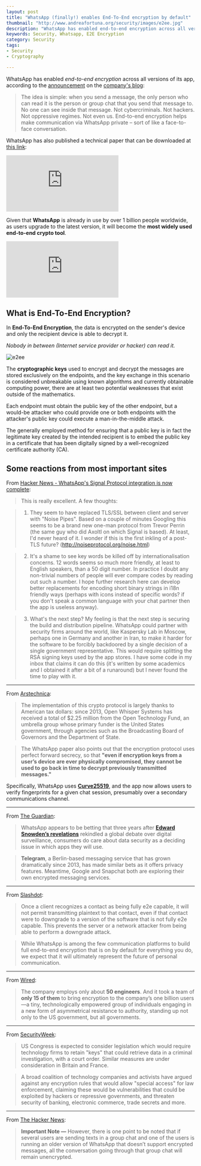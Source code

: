 ```yaml
---
layout: post
title: "WhatsApp (finally!) enables End-To-End encryption by default"
thumbnail: "http://www.andreafortuna.org/security/images/e2ee.jpg"
description: "WhatsApp has enabled end-to-end encryption across all versions of its app, according to the announcement on the company's blog."
keywords: Security, Whatsapp, E2E Encryption
category: Security
tags: 
- Security
- Cryptography

---
```


WhatsApp has enabled *end-to-end encryption* across all versions of its app, according to the [announcement](https://blog.whatsapp.com/10000618/end-to-end-encryption) on the [company's blog](https://blog.whatsapp.com/):

>The idea is simple: when you send a message, the only person who can read it is the person or group chat that you send that message to. No one can see inside that message. Not cybercriminals. Not hackers. Not oppressive regimes. Not even us. End-to-end encryption helps make communication via WhatsApp private – sort of like a face-to-face conversation.

WhatsApp has also published a technical paper that can be downloaded at [this link](https://www.whatsapp.com/security/WhatsApp-Security-Whitepaper.pdf):

<div class="video-container">
<embed src="https://www.whatsapp.com/security/WhatsApp-Security-Whitepaper.pdf" pluginspage="http://www.adobe.com/products/acrobat/readstep2.html">
</div>

Given that **WhatsApp** is already in use by over 1 billion people worldwide, as users upgrade to the latest version, it will become the **most widely used end-to-end crypto tool**.


<div class="video-container">
<iframe src="https://www.youtube.com/embed/K3nT_fXzvpQ" frameborder="0" allowfullscreen></iframe>
</div>

What is End-To-End Encryption?
--
In **End-To-End Encryption**, the data is encrypted on the sender's device and only the recipient device is able to decrypt it. 

*Nobody in between (Internet service provider or hacker) can read it.*

![e2ee](https://vpncritic.com/wp-content/uploads/2014/07/end-to-end-encryption.jpg)

The **cryptographic keys** used to encrypt and decrypt the messages are stored exclusively on the endpoints, and the key exchange in this scenario is considered unbreakable using known algorithms and currently obtainable computing power, there are at least two potential weaknesses that exist outside of the mathematics. 

Each endpoint must obtain the public key of the other endpoint, but a would-be attacker who could provide one or both endpoints with the attacker's public key could execute a man-in-the-middle attack. 

The generally employed method for ensuring that a public key is in fact the legitimate key created by the intended recipient is to embed the public key in a certificate that has been digitally signed by a well-recognized certificate authority (CA).


Some reactions from most important sites
--

From [Hacker News - WhatsApp's Signal Protocol integration is now complete](https://news.ycombinator.com/item?id=11431108):

> This is really excellent. A few thoughts:

> 1) They seem to have replaced TLS/SSL between client and server with "Noise Pipes". Based on a couple of minutes Googling this seems to be a brand new one-man protocol from Trevor Perrin (the same guy who did Axoltl on which Signal is based). At least, I'd never heard of it. I wonder if this is the first inkling of a post-TLS future? (http://noiseprotocol.org/noise.html)

> 2) It's a shame to see key words be killed off by internationalisation concerns. 12 words seems so much more friendly, at least to English speakers, than a 50 digit number. In practice I doubt any non-trivial numbers of people will ever compare codes by reading out such a number. I hope further research here can develop better replacements for encoding short binary strings in i18n friendly ways (perhaps with icons instead of specific words? if you don't speak a common language with your chat partner then the app is useless anyway).

> 3) What's the next step? My feeling is that the next step is securing the build and distribution pipeline. WhatsApp could partner with security firms around the world, like Kaspersky Lab in Moscow, perhaps one in Germany and another in Iran, to make it harder for the software to be forcibly backdoored by a single decision of a single government representative. This would require splitting the RSA signing keys used by the app stores. I have some code in my inbox that claims it can do this (it's written by some academics and I obtained it after a bit of a runaround) but I never found the time to play with it.

<hr/>

From [Arstechnica](http://arstechnica.com/tech-policy/2016/04/whatsapp-is-now-most-widely-used-end-to-end-crypto-tool-on-the-planet/):

> The implementation of this crypto protocol is largely thanks to American tax dollars: since 2013, Open Whisper Systems has received a total of $2.25 million from the Open Technology Fund, an umbrella group whose primary funder is the United States government, through agencies such as the Broadcasting Board of Governors and the Department of State.

>The WhatsApp paper also points out that the encryption protocol uses perfect forward secrecy, so that **"even if encryption keys from a user’s device are ever physically compromised, they cannot be used to go back in time to decrypt previously transmitted messages."**

Specifically, WhatsApp uses **[Curve25519](https://en.wikipedia.org/wiki/Curve25519)**, and the app now allows users to verify fingerprints for a given chat session, presumably over a secondary communications channel.

<hr/>

From [The Guardian](https://www.theguardian.com/technology/2016/apr/05/whatsapp-rolls-out-full-encryption-to-a-billion-messenger-users):

> WhatsApp appears to be betting that three years after **[Edward Snowden’s revelations](http://www.theguardian.com/us-news/the-nsa-files)** rekindled a global debate over digital surveillance, consumers do care about data security as a deciding issue in which apps they will use.

> **Telegram**, a Berlin-based messaging service that has grown dramatically since 2013, has made similar bets as it offers privacy features. Meantime, Google and Snapchat both are exploring their own encrypted messaging services.

<hr/>

From [Slashdot](https://it.slashdot.org/story/16/04/05/1713244/whatsapp-enables-end-to-end-encryption-for-all-forms-of-communications-by-default):

> Once a client recognizes a contact as being fully e2e capable, it will not permit transmitting plaintext to that contact, even if that contact were to downgrade to a version of the software that is not fully e2e capable. This prevents the server or a network attacker from being able to perform a downgrade attack.

> While WhatsApp is among the few communication platforms to build full end-to-end encryption that is on by default for everything you do, we expect that it will ultimately represent the future of personal communication.

<hr/>

From [Wired](http://www.wired.com/2016/04/forget-apple-vs-fbi-whatsapp-just-switched-encryption-billion-people/):

> The company employs only about **50 engineers**. And it took a team of **only 15 of them** to bring encryption to the company’s one billion users—a tiny, technologically empowered group of individuals engaging in a new form of asymmetrical resistance to authority, standing up not only to the US government, but all governments.

<hr/>

From [SecurityWeek](http://www.securityweek.com/whatsapp-toughens-encryption-after-apple-fbi-row):

> US Congress is expected to consider legislation which would require technology firms to retain "keys" that could retrieve data in a criminal investigation, with a court order. Similar measures are under consideration in Britain and France.

> A broad coalition of technology companies and activists have argued against any encryption rules that would allow "special access" for law enforcement, claiming these would be vulnerabilities that could be exploited by hackers or repressive governments, and threaten security of banking, electronic commerce, trade secrets and more.

<hr/>

From [The Hacker News](http://thehackernews.com/2016/04/whatsapp-end-to-end-encryption.html):

>**Important Note —** However, there is one point to be noted that if several users are sending texts in a group chat and one of the users is running an older version of WhatsApp that doesn’t support encrypted messages, all the conversation going through that group chat will remain unencrypted.